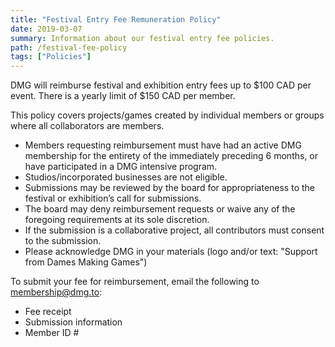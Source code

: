 ```yaml
---
title: "Festival Entry Fee Remuneration Policy"
date: 2019-03-07
summary: Information about our festival entry fee policies.
path: /festival-fee-policy
tags: ["Policies"]
---
```


DMG will reimburse festival and exhibition entry fees up to $100 CAD per event. There is a yearly limit of $150 CAD per member.

This policy covers projects/games created by individual members or groups where all collaborators are members.

- Members requesting reimbursement must have had an active DMG membership for the entirety of the immediately preceding 6 months, or have participated in a DMG intensive program.
- Studios/incorporated businesses are not eligible.
- Submissions may be reviewed by the board for appropriateness to the festival or exhibition’s call for submissions.
- The board may deny reimbursement requests or waive any of the foregoing requirements at its sole discretion.
- If the submission is a collaborative project, all contributors must consent to the submission.
- Please acknowledge DMG in your materials (logo and/or text: "Support from Dames Making Games")

To submit your fee for reimbursement, email the following to [membership@dmg.to](mailto:membership@dmg.to):

- Fee receipt
- Submission information
- Member ID \#
